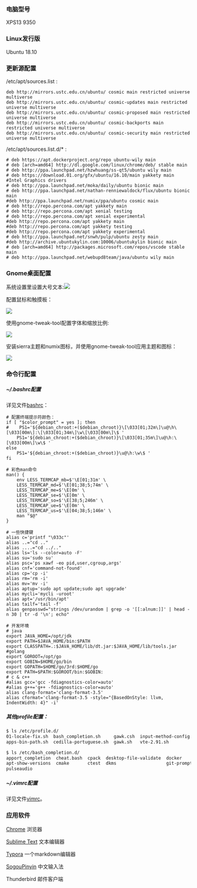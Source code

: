 ### 电脑型号

XPS13 9350

### Linux发行版

Ubuntu 18.10

### 更新源配置

/etc/apt/sources.list :

```shell
deb http://mirrors.ustc.edu.cn/ubuntu/ cosmic main restricted universe multiverse
deb http://mirrors.ustc.edu.cn/ubuntu/ cosmic-updates main restricted universe multiverse
deb http://mirrors.ustc.edu.cn/ubuntu/ cosmic-proposed main restricted universe multiverse
deb http://mirrors.ustc.edu.cn/ubuntu/ cosmic-backports main restricted universe multiverse
deb http://mirrors.ustc.edu.cn/ubuntu/ cosmic-security main restricted universe multiverse
```
/etc/apt/sources.list.d/* :

	# deb https://apt.dockerproject.org/repo ubuntu-wily main
	# deb [arch=amd64] http://dl.google.com/linux/chrome/deb/ stable main
	# deb http://ppa.launchpad.net/hzwhuang/ss-qt5/ubuntu wily main
	# deb https://download.01.org/gfx/ubuntu/16.10/main yakkety main #Intel Graphics drivers
	# deb http://ppa.launchpad.net/moka/daily/ubuntu bionic main
	# deb http://ppa.launchpad.net/nathan-renniewaldock/flux/ubuntu bionic main
	#deb http://ppa.launchpad.net/numix/ppa/ubuntu cosmic main
	# deb http://repo.percona.com/apt yakkety main
	# deb http://repo.percona.com/apt xenial testing
	# deb http://repo.percona.com/apt xenial experimental
	#deb http://repo.percona.com/apt yakkety main
	#deb http://repo.percona.com/apt yakkety testing
	#deb http://repo.percona.com/apt yakkety experimental
	# deb http://ppa.launchpad.net/snwh/pulp/ubuntu zesty main
	#deb http://archive.ubuntukylin.com:10006/ubuntukylin bionic main
	# deb [arch=amd64] http://packages.microsoft.com/repos/vscode stable main
	# deb http://ppa.launchpad.net/webupd8team/java/ubuntu wily main
### Gnome桌面配置

系统设置里设置大号文本:![](./pic/config_big_font.png)

配置鼠标和触摸板：

![](./pic/config_mouse.png)



使用gnome-tweak-tool配置字体和缩放比例:

![](./pic/config_font.png)

安装sierra主题和numix图标，并使用gnome-tweak-tool应用主题和图标：

![](./pic/config_theme.png)

### 命令行配置

##### ~/.bashrc配置
详见文件[bashrc](./bashrc)：

```shell
# 配置终端提示符颜色：
if [ "$color_prompt" = yes ]; then
#    PS1='${debian_chroot:+($debian_chroot)}\[\033[01;32m\]\u@\h\[\033[00m\]:\[\033[01;34m\]\w\[\033[00m\]\$ '
    PS1='${debian_chroot:+($debian_chroot)}\[\033[01;35m\]\u@\h:\[\033[00m\]\w\$ '
else
    PS1='${debian_chroot:+($debian_chroot)}\u@\h:\w\$ '
fi

# 彩色man命令
man() {
    env LESS_TERMCAP_mb=$'\E[01;31m' \
    LESS_TERMCAP_md=$'\E[01;38;5;74m' \
    LESS_TERMCAP_me=$'\E[0m' \
    LESS_TERMCAP_se=$'\E[0m' \
    LESS_TERMCAP_so=$'\E[38;5;246m' \
    LESS_TERMCAP_ue=$'\E[0m' \
    LESS_TERMCAP_us=$'\E[04;38;5;146m' \
    man "$@"
}

# 一些快捷键
alias c='printf "\033c"'
alias ..="cd .."
alias ....="cd ../.."
alias ls='ls --color=auto -F'
alias su='sudo su'
alias psc='ps xawf -eo pid,user,cgroup,args'
alias cnf='command-not-found'
alias cp='cp -i'
alias rm='rm -i'
alias mv='mv -i'
alias aptup='sudo apt update;sudo apt upgrade'
alias mycli='mycli -uroot'
alias apt='/usr/bin/apt'
alias tailf='tail -f'
alias genpasswd="strings /dev/urandom | grep -o '[[:alnum:]]' | head -n 30 | tr -d '\n'; echo"

# 开发环境
# java
export JAVA_HOME=/opt/jdk
export PATH=$JAVA_HOME/bin:$PATH
export CLASSPATH=.:$JAVA_HOME/lib/dt.jar:$JAVA_HOME/lib/tools.jar
#golang
export GOROOT=/opt/go
export GOBIN=$HOME/go/bin
export GOPATH=$HOME/go/3rd:$HOME/go
export PATH=$PATH:$GOROOT/bin:$GOBIN:
# c & c++
#alias gcc='gcc -fdiagnostics-color=auto'
#alias g++='g++ -fdiagnostics-color=auto'
alias clang-format='clang-format-3.5'
alias cformat='clang-format-3.5 -style="{BasedOnStyle: llvm, IndentWidth: 4}" -i'

```
##### 其他profile配置：

```bash
$ ls /etc/profile.d/
01-locale-fix.sh  bash_completion.sh     gawk.csh  input-method-config.sh  vte.sh
apps-bin-path.sh  cedilla-portuguese.sh  gawk.sh   vte-2.91.sh             xdg_dirs_desktop_session.sh
```

```bash
$ ls /etc/bash_completion.d/
apport_completion  cheat.bash  cpack  desktop-file-validate  docker      insserv  openvpn
apt-show-versions  cmake       ctest  dkms                   git-prompt  maven
pulseaudio
```

##### ~/.vimrc配置

详见文件[vimrc](./vimrc)。

### 应用软件

[Chrome](https://dl.google.com/linux/direct/google-chrome-stable_current_amd64.deb) 浏览器

[Sublime Text](https://www.sublimetext.com/) 文本编辑器

[Typora](https://www.typora.io/linux/Packages) 一个markdown编辑器

[SogouPinyin](https://pinyin.sogou.com/linux/?r=pinyin) 中文输入法

Thunderbird 邮件客户端
